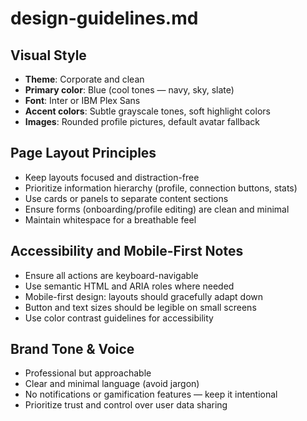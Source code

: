 # design-guidelines.md

## Visual Style

- **Theme**: Corporate and clean
- **Primary color**: Blue (cool tones — navy, sky, slate)
- **Font**: Inter or IBM Plex Sans
- **Accent colors**: Subtle grayscale tones, soft highlight colors
- **Images**: Rounded profile pictures, default avatar fallback

## Page Layout Principles

- Keep layouts focused and distraction-free
- Prioritize information hierarchy (profile, connection buttons, stats)
- Use cards or panels to separate content sections
- Ensure forms (onboarding/profile editing) are clean and minimal
- Maintain whitespace for a breathable feel

## Accessibility and Mobile-First Notes

- Ensure all actions are keyboard-navigable
- Use semantic HTML and ARIA roles where needed
- Mobile-first design: layouts should gracefully adapt down
- Button and text sizes should be legible on small screens
- Use color contrast guidelines for accessibility

## Brand Tone & Voice

- Professional but approachable
- Clear and minimal language (avoid jargon)
- No notifications or gamification features — keep it intentional
- Prioritize trust and control over user data sharing

